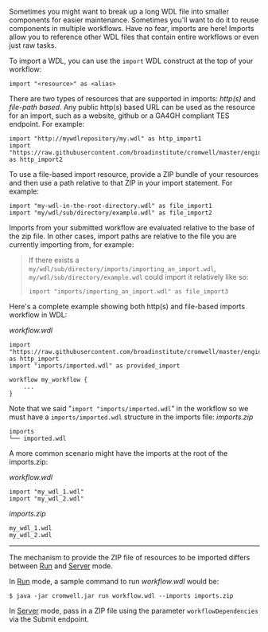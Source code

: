Sometimes you might want to break up a long WDL file into smaller components for easier maintenance. Sometimes you'll want to do it to reuse components in multiple workflows.  Have no fear, imports are here!  Imports allow you to reference other WDL files that contain entire workflows or even just raw tasks.

To import a WDL, you can use the `import` WDL construct at the top of your workflow:

```
import "<resource>" as <alias>
```

There are two types of resources that are supported in imports: *http(s)* and *file-path based*.  Any public http(s) based URL can be used as the resource for an import, such as a website, github or a GA4GH compliant TES endpoint.  For example:

```wdl
import "http://mywdlrepository/my.wdl" as http_import1
import "https://raw.githubusercontent.com/broadinstitute/cromwell/master/engine/src/main/resources/3step.wdl" as http_import2
```
To use a file-based import resource, provide a ZIP bundle of your resources and then use a path relative to that ZIP in your import statement. For example:

```wdl
import "my-wdl-in-the-root-directory.wdl" as file_import1
import "my/wdl/sub/directory/example.wdl" as file_import2
```

Imports from your submitted workflow are evaluated relative to the base of the zip file. In other cases, import paths are relative to the file you are currently importing from, for example:

>If there exists a `my/wdl/sub/directory/imports/importing_an_import.wdl`, `my/wdl/sub/directory/example.wdl` could import it relatively like so:
>```wdl
>import "imports/importing_an_import.wdl" as file_import3
>```

Here's a complete example showing both http(s) and file-based imports workflow in WDL:

_workflow.wdl_
```wdl
import "https://raw.githubusercontent.com/broadinstitute/cromwell/master/engine/src/main/resources/3step.wdl" as http_import
import "imports/imported.wdl" as provided_import

workflow my_workflow {
    ...
}
```

Note that we said "`import "imports/imported.wdl`" in the workflow so we must have a `imports/imported.wdl` structure in the imports file:
_imports.zip_
```
imports
└── imported.wdl
```

A more common scenario might have the imports at the root of the imports.zip:

_workflow.wdl_
```wdl
import "my_wdl_1.wdl"
import "my_wdl_2.wdl"
```
_imports.zip_
```
my_wdl_1.wdl
my_wdl_2.wdl
```

---
The mechanism to provide the ZIP file of resources to be imported differs between [Run](Modes#run) and [Server](Modes#server) mode.

In [Run](Modes#run) mode, a sample command to run _workflow.wdl_ would be:  
```
$ java -jar cromwell.jar run workflow.wdl --imports imports.zip
```

In [Server](Modes#server) mode, pass in a ZIP file using the parameter `workflowDependencies` via the Submit endpoint.
